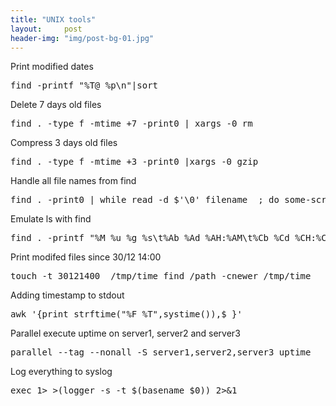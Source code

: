 ```yaml
---
title: "UNIX tools"
layout:     post
header-img: "img/post-bg-01.jpg"
---
```

<p>
Print modified dates
  <pre>find -printf "%T@ %p\n"|sort</pre>

Delete 7 days old files
 <pre>find . -type f -mtime +7 -print0 | xargs -0 rm</pre>

Compress 3 days old files
 <pre>find . -type f -mtime +3 -print0 |xargs -0 gzip</pre>
 
Handle all file names from find
 <pre>find . -print0 | while read -d $'\0' filename  ; do some-script "$filename" ; done</pre>

Emulate ls with find
 <pre>find . -printf "%M %u %g %s\t%Ab %Ad %AH:%AM\t%Cb %Cd %CH:%CM\t%P\n"</pre>
 
Print modifed files since 30/12 14:00
 <pre>touch -t 30121400  /tmp/time find /path -cnewer /tmp/time</pre>
 
Adding timestamp to stdout
 <pre>awk '{print strftime("%F %T",systime()),$_}'</pre>
 
Parallel execute uptime on server1, server2 and server3
 <pre>parallel --tag --nonall -S server1,server2,server3 uptime</pre>

Log everything to syslog
 <pre>exec 1> >(logger -s -t $(basename $0)) 2>&1 </pre>
